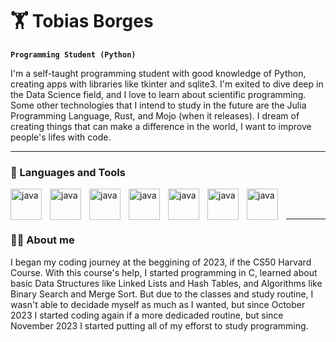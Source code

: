 # 🏋️ Tobias Borges

**`Programming Student (Python)`**

I'm a self-taught programming student with good knowledge of Python, creating apps with libraries like tkinter and sqlite3. I'm exited to dive deep in the Data Science field, and I love to learn about scientific programming. Some other technologies that I intend to study in the future are the Julia Programming Language, Rust, and Mojo (when it releases). I dream of creating things that can make a difference in the world, I want to improve people's lifes with code.

---

### 🧰 Languages and Tools

<img align="left" alt="java" width="50px" style="padding-right:10px;" src="https://cdn.jsdelivr.net/gh/devicons/devicon@latest/icons/python/python-original.svg" />
<img align="left" alt="java" width="50px" style="padding-right:10px;" src="https://cdn.jsdelivr.net/gh/devicons/devicon@latest/icons/vscode/vscode-original.svg" />
<img align="left" alt="java" width="50px" style="padding-right:10px;" src="https://cdn.jsdelivr.net/gh/devicons/devicon@latest/icons/git/git-original.svg" />
<img align="left" alt="java" width="50px" style="padding-right:10px;" src="https://cdn.jsdelivr.net/gh/devicons/devicon@latest/icons/numpy/numpy-original.svg" />
<img align="left" alt="java" width="50px" style="padding-right:10px;" src="https://cdn.jsdelivr.net/gh/devicons/devicon@latest/icons/mysql/mysql-original-wordmark.svg" />
<img align="left" alt="java" width="50px" style="padding-right:10px;" src="https://cdn.jsdelivr.net/gh/devicons/devicon@latest/icons/linux/linux-original.svg" />
<img align="left" alt="java" width="50px" style="padding-right:10px;" src="https://cdn.jsdelivr.net/gh/devicons/devicon@latest/icons/c/c-original.svg" />
<br>
<br>

---


### 🧑‍💻 About me

I began my coding journey at the beggining of 2023, if the CS50 Harvard Course. With this course's help, I started programming in C, learned about basic Data Structures like Linked Lists and Hash Tables, and Algorithms like Binary Search and Merge Sort. But due to the classes and study routine, I wasn't able to decidade myself as much as I wanted, but since October 2023 I started coding again if a more dedicaded routine, but since November 2023 I started putting all of my efforst to study programming.



<!---
tobiasborgesguimaraes/tobiasborgesguimaraes is a ✨ special ✨ repository because its `README.md` (this file) appears on your GitHub profile.
You can click the Preview link to take a look at your changes.
--->
